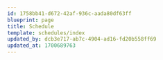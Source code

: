 ```yaml
---
id: 1758bb41-d672-42af-936c-aada80df63ff
blueprint: page
title: Schedule
template: schedules/index
updated_by: dcb3e717-ab7c-4904-ad16-fd20b558ff69
updated_at: 1700689763
---
```

